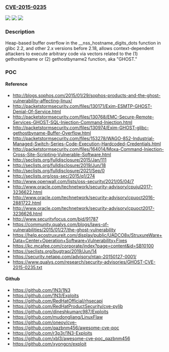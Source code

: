 ### [CVE-2015-0235](https://cve.mitre.org/cgi-bin/cvename.cgi?name=CVE-2015-0235)
![](https://img.shields.io/static/v1?label=Product&message=n%2Fa&color=blue)
![](https://img.shields.io/static/v1?label=Version&message=n%2Fa&color=blue)
![](https://img.shields.io/static/v1?label=Vulnerability&message=n%2Fa&color=brighgreen)

### Description

Heap-based buffer overflow in the __nss_hostname_digits_dots function in glibc 2.2, and other 2.x versions before 2.18, allows context-dependent attackers to execute arbitrary code via vectors related to the (1) gethostbyname or (2) gethostbyname2 function, aka "GHOST."

### POC

#### Reference
- http://blogs.sophos.com/2015/01/29/sophos-products-and-the-ghost-vulnerability-affecting-linux/
- http://packetstormsecurity.com/files/130171/Exim-ESMTP-GHOST-Denial-Of-Service.html
- http://packetstormsecurity.com/files/130768/EMC-Secure-Remote-Services-GHOST-SQL-Injection-Command-Injection.html
- http://packetstormsecurity.com/files/130974/Exim-GHOST-glibc-gethostbyname-Buffer-Overflow.html
- http://packetstormsecurity.com/files/153278/WAGO-852-Industrial-Managed-Switch-Series-Code-Execution-Hardcoded-Credentials.html
- http://packetstormsecurity.com/files/164014/Moxa-Command-Injection-Cross-Site-Scripting-Vulnerable-Software.html
- http://seclists.org/fulldisclosure/2015/Jan/111
- http://seclists.org/fulldisclosure/2019/Jun/18
- http://seclists.org/fulldisclosure/2021/Sep/0
- http://seclists.org/oss-sec/2015/q1/274
- http://www.openwall.com/lists/oss-security/2021/05/04/7
- http://www.oracle.com/technetwork/security-advisory/cpujul2017-3236622.html
- http://www.oracle.com/technetwork/security-advisory/cpuoct2016-2881722.html
- http://www.oracle.com/technetwork/security-advisory/cpuoct2017-3236626.html
- http://www.securityfocus.com/bid/91787
- https://community.qualys.com/blogs/laws-of-vulnerabilities/2015/01/27/the-ghost-vulnerability
- https://help.ecostruxureit.com/display/public/UADCO8x/StruxureWare+Data+Center+Operation+Software+Vulnerability+Fixes
- https://kc.mcafee.com/corporate/index?page=content&id=SB10100
- https://seclists.org/bugtraq/2019/Jun/14
- https://security.netapp.com/advisory/ntap-20150127-0001/
- https://www.qualys.com/research/security-advisories/GHOST-CVE-2015-0235.txt

#### Github
- https://github.com/1N3/1N3
- https://github.com/1N3/Exploits
- https://github.com/RedHatOfficial/rhsecapi
- https://github.com/RedHatProductSecurity/cve-pylib
- https://github.com/dineshkumarc987/Exploits
- https://github.com/mudongliang/LinuxFlaw
- https://github.com/oneoy/cve-
- https://github.com/qazbnm456/awesome-cve-poc
- https://github.com/r3p3r/1N3-Exploits
- https://github.com/xbl3/awesome-cve-poc_qazbnm456
- https://github.com/xyongcn/exploit

